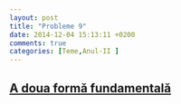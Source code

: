 ```yaml
---
layout: post
title: "Probleme 9"
date: 2014-12-04 15:13:11 +0200
comments: true
categories: [Teme,Anul-II ]
---
```


[A doua formă fundamentală](/curbe-si-suprafete/probleme9.html)
---------------------------------------------------------------
